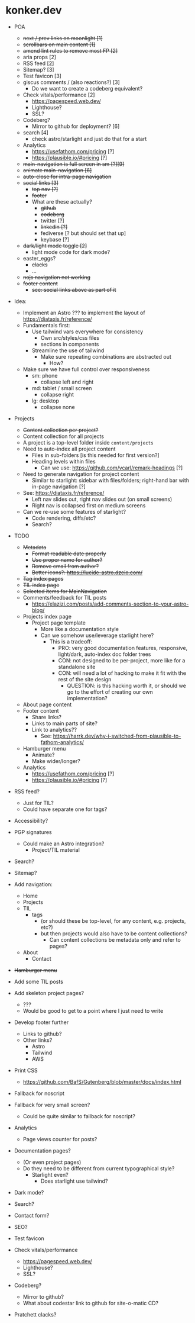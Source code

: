 # konker.dev

- POA

  - ~~next / prev links on moonlight [1]~~
  - ~~scrollbars on main content [1]~~
  - ~~amend lint rules to remove most FP [2]~~
  - aria props [2]
  - RSS feed [2]
  - Sitemap? [3]
  - Test favicon [3]
  - giscus comments / (also reactions?) [3]
    - Do we want to create a codeberg equivalent?
  - Check vitals/performance [2]
    - https://pagespeed.web.dev/
    - Lighthouse?
    - SSL?
  - Codeberg?
    - Mirror to github for deployment? [6]
  - search [4]
    - check astro/starlight and just do that for a start
  - Analytics
    - https://usefathom.com/pricing [?]
    - https://plausible.io/#pricing [?]
  - ~~main-navigation is full screen in sm [?][9]~~
  - ~~animate main-navigation [6]~~
  - ~~auto-close for intra-page navigation~~
  - ~~social links [3]~~
    - ~~top nav [?]~~
    - ~~footer~~
    - What are these actually?
      - ~~github~~
      - ~~codeberg~~
      - twitter [?]
      - ~~linkedin [?]~~
      - fediverse [? but should set that up]
      - keybase [?]
  - ~~dark/light mode toggle [2]~~
    - light mode code for dark mode?
  - easter_eggs?
    - ~~clacks~~
    - ...
  - ~~nojs navigation not working~~
  - ~~footer content~~
    - ~~see: social links above as part of it~~

- Idea:

  - Implement an Astro ??? to implement the layout of https://diataxis.fr/reference/
  - Fundamentals first:
    - Use tailwind vars everywhere for consistency
      - Own src/styles/css files
      - <style></style> sections in components
    - Streamline the use of tailwind
      - Make sure repeating combinations are abstracted out
        - How?
  - Make sure we have full control over responsiveness
    - sm: phone
      - collapse left and right
    - md: tablet / small screen
      - collapse right
    - lg: desktop
      - collapse none

- Projects

  - ~~Content collection per project?~~
  - Content collection for all projects
  - A project is a top-level folder inside `content/projects`
  - Need to auto-index all project content
    - Files in sub-folders [is this needed for first version?]
    - Heading levels within files
      - Can we use: https://github.com/vcarl/remark-headings [?]
  - Need to generate navigation for project content
    - Similar to starlight: sidebar with files/folders; right-hand bar with in-page navigation [?]
  - See: https://diataxis.fr/reference/
    - Left nav slides out, right nav slides out (on small screens)
    - Right nav is collapsed first on medium screens
  - Can we re-use some features of starlight?
    - Code rendering, diffs/etc?
    - Search?

- TODO

  - ~~Metadata~~
    - ~~Format readable date properly~~
    - ~~Use proper name for author?~~
    - ~~Remove email from author?~~
    - ~~Better icons?: https://lucide-astro.dzeio.com/~~
  - ~~Tag index pages~~
  - ~~TIL index page~~
  - ~~Selected items for MainNavigation~~
  - Comments/feedback for TIL posts
    - https://elazizi.com/posts/add-comments-section-to-your-astro-blog/
  - Projects index page
    - Project page template
      - More like a documentation style
      - Can we somehow use/leverage starlight here?
        - This is a tradeoff:
          - PRO: very good documentation features, responsive, light/dark, auto-index doc folder trees
          - CON: not designed to be per-project, more like for a standalone site
          - CON: will need a lot of hacking to make it fit with the rest of the site design
            - QUESTION: is this hacking worth it, or should we go to the effort of creating our own implementation?
  - About page content
  - Footer content
    - Share links?
    - Links to main parts of site?
    - Link to analytics??
      - See: https://harrk.dev/why-i-switched-from-plausible-to-fathom-analytics/
  - Hamburger menu
    - Animate?
    - Make wider/longer?
  - Analytics
    - https://usefathom.com/pricing [?]
    - https://plausible.io/#pricing [?]

- RSS feed?
  - Just for TIL?
  - Could have separate one for tags?
- Accessibility?
- PGP signatures
  - Could make an Astro integration?
    - Project/TIL material
- Search?
- Sitemap?

- Add navigation:
  - Home
  - Projects
  - TIL
    - tags
      - (or should these be top-level, for any content, e.g. projects, etc?)
      - but then projects would also have to be content collections?
        - Can content collections be metadata only and refer to pages?
  - About
    - Contact
- ~~Hamburger menu~~
- Add some TIL posts
- Add skeleton project pages?
  - ???
  - Would be good to get to a point where I just need to write
- Develop footer further
  - Links to github?
  - Other links?
    - Astro
    - Tailwind
    - AWS
- Print CSS
  - https://github.com/BafS/Gutenberg/blob/master/docs/index.html
- Fallback for noscript
- Fallback for very small screen?
  - Could be quite similar to fallback for noscript?
- Analytics
  - Page views counter for posts?
- Documentation pages?
  - (Or even project pages)
  - Do they need to be different from current typographical style?
    - Starlight even?
      - Does starlight use tailwind?
- Dark mode?
- Search?
- Contact form?
- SEO?
- Test favicon
- Check vitals/performance
  - https://pagespeed.web.dev/
  - Lighthouse?
  - SSL?
- Codeberg?
  - Mirror to github?
  - What about codestar link to github for site-o-matic CD?
- Pratchett clacks?
